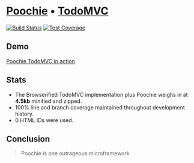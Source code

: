 # [Poochie](https://github.com/garious/poochie) • [TodoMVC](http://todomvc.com)

[![Build Status](https://travis-ci.org/garious/poochie-todomvc.svg)](https://travis-ci.org/garious/poochie-todomvc)
[![Test Coverage](https://codeclimate.com/github/garious/poochie-todomvc/badges/coverage.svg)](https://codeclimate.com/github/garious/poochie-todomvc/coverage)

Demo
---

[Poochie TodoMVC in action](https://garious.github.io/poochie-todomvc)


Stats
---

* The Browserified TodoMVC implementation plus Poochie weighs in at **4.5kb**
  minified and zipped.
* 100% line and branch coverage maintained throughout development history.
* 0 HTML IDs were used.


Conclusion
---

> Poochie is one outrageous microframework
